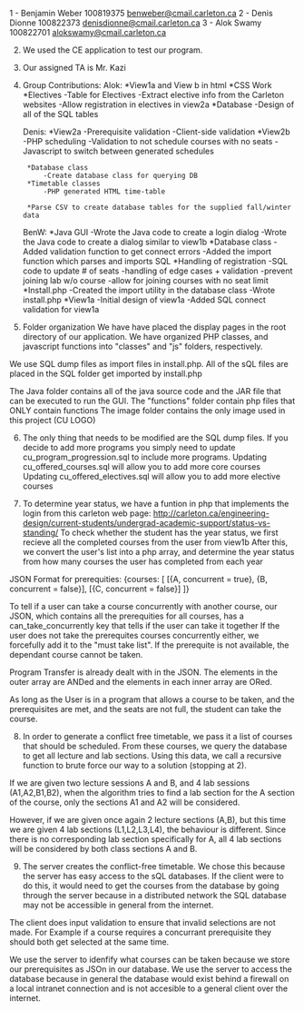 1 - Benjamin Weber  100819375	benweber@cmail.carleton.ca
2 - Denis Dionne    100822373	denisdionne@cmail.carleton.ca
3 - Alok Swamy	    100822701	alokswamy@cmail.carleton.ca

2) We used the CE application to test our program.

3) Our assigned TA is Mr. Kazi

4) Group Contributions:
	Alok: 
		*View1a and View b in html
		*CSS Work
	      	*Electives
			-Table for Electives
			-Extract elective info from the Carleton websites
			-Allow registration in electives in view2a
	        *Database
			-Design of all of the SQL tables

	Denis: 
		*View2a
			-Prerequisite validation
			-Client-side validation
		*View2b
			-PHP scheduling
				-Validation to not schedule courses with no seats
			-Javascript to switch between generated schedules

		*Database class
			-Create database class for querying DB
		*Timetable classes
			-PHP generated HTML time-table

		*Parse CSV to create database tables for the supplied fall/winter data

	BenW:
		*Java GUI
			-Wrote the Java code to create a login dialog
			-Wrote the Java code to create a dialog similar to view1b
		*Database class
			-Added validation function to get connect errors
			-Added the import function which parses and imports SQL
		*Handling of registration
			-SQL code to update # of seats
			-handling of edge cases + validation
				-prevent joining lab w/o course
				-allow for joining courses with no seat limit
		*Install.php
			-Created the import utility in the database class
			-Wrote install.php
		*View1a
			-Initial design of view1a
			-Added SQL connect validation for view1a
	
		
 5) Folder organization
We have have placed the display pages in the root directory of our application. We have organized PHP classes,
and javascript functions into "classes" and "js" folders, respectively.

We use SQL dump files as import files in install.php. All of the sQL files are placed in the SQL folder get
imported by install.php

The Java folder contains all of the java source code and the JAR file that can be executed to run the GUI.
The "functions" folder contain php files that ONLY contain functions
The image folder contains the only image used in this project (CU LOGO)

6) The only thing that needs to be modified are the SQL dump files. If you decide to add more programs you 
simply need to update cu_program_progression.sql to include more programs. 
Updating cu_offered_courses.sql will allow you to add more core courses
Updating cu_offered_electives.sql will allow you to add more elective courses

7) To determine year status, we have a funtion in php that implements the login from this carleton web page:
http://carleton.ca/engineering-design/current-students/undergrad-academic-support/status-vs-standing/
To check whether the student has the year status, we first recieve all the completed courses from the user from view1b
After this, we convert the user's list into a php array, and determine the year status from how many courses the user has completed from each year

JSON Format for prerequities:
{courses: [ [{A, concurrent = true}, {B, concurrent = false}], [{C, concurrent = false}] ]}

To tell if a user can take a course concurrently with another course, our JSON, which contains all the prerequities for all courses, has a can_take_concurrently key that tells if the user can take it together
If the user does not take the prerequites courses concurrently either, we forcefully add it to the "must take list".
If the prerequite is not available, the dependant course cannot be taken.

Program Transfer is already dealt with in the JSON. The elements in the outer array are ANDed and the elements in each inner array are ORed.

As long as the User is in a program that allows a course to be taken, and the prerequisites are met, and the seats are not full, the student can take the course.


8) In order to generate a conflict free timetable, we pass it a list of courses that should be scheduled. 
From these courses, we query the database to get all lecture and lab sections. 
Using this data, we call a recursive function to brute force our way to a solution (stopping at 2).

If we are given two lecture sessions A and B, and 4 lab sessions (A1,A2,B1,B2), 
when the algorithm tries to find a lab section for the A section of the course, only the sections A1 and A2 
will be considered.

However, if we are given once again 2 lecture sections (A,B), but this time we are given 4 lab sections (L1,L2,L3,L4),
the behaviour is different. Since there is no corresponding lab section specifically for A, all 4 lab sections will 
be considered by both class sections A and B.

9) The server creates the conflict-free timetable. We chose this because the server has easy access to the sQL
databases. If the client were to do this, it would need to get the courses from the database by going through the server
because in a distributed network the SQL database may not be accessible in general from the internet. 

The client does input validation to ensure that invalid selections are not made. For Example if a course
requires a concurrant prerequisite they should both get selected at the same time.

We use the server to idenfify what courses can be taken because we store our prerequisites as JSOn
in our database. We use the server to access the database because in general the database would exist behind
a firewall on a local intranet connection and is not accesible to a general client over the internet.
